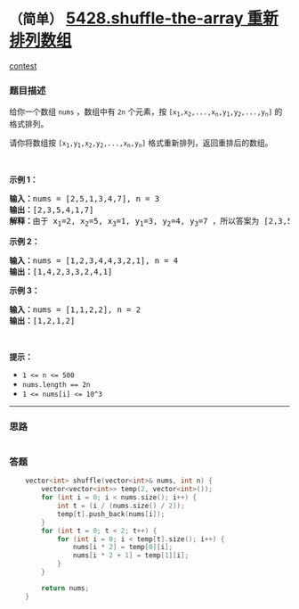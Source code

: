 # `（简单）` [5428.shuffle-the-array 重新排列数组](https://leetcode-cn.com/problems/shuffle-the-array/)

[contest](https://leetcode-cn.com/contest/weekly-contest-192/problems/shuffle-the-array/)

### 题目描述
<p>给你一个数组 <code>nums</code> ，数组中有 <code>2n</code> 个元素，按 <code>[x<sub>1</sub>,x<sub>2</sub>,...,x<sub>n</sub>,y<sub>1</sub>,y<sub>2</sub>,...,y<sub>n</sub>]</code> 的格式排列。</p>

<p>请你将数组按 <code>[x<sub>1</sub>,y<sub>1</sub>,x<sub>2</sub>,y<sub>2</sub>,...,x<sub>n</sub>,y<sub>n</sub>]</code> 格式重新排列，返回重排后的数组。</p>

<p>&nbsp;</p>

<p><strong>示例 1：</strong></p>

<pre><strong>输入：</strong>nums = [2,5,1,3,4,7], n = 3
<strong>输出：</strong>[2,3,5,4,1,7] 
<strong>解释：</strong>由于 x<sub>1</sub>=2, x<sub>2</sub>=5, x<sub>3</sub>=1, y<sub>1</sub>=3, y<sub>2</sub>=4, y<sub>3</sub>=7 ，所以答案为 [2,3,5,4,1,7]
</pre>

<p><strong>示例 2：</strong></p>

<pre><strong>输入：</strong>nums = [1,2,3,4,4,3,2,1], n = 4
<strong>输出：</strong>[1,4,2,3,3,2,4,1]
</pre>

<p><strong>示例 3：</strong></p>

<pre><strong>输入：</strong>nums = [1,1,2,2], n = 2
<strong>输出：</strong>[1,2,1,2]
</pre>

<p>&nbsp;</p>

<p><strong>提示：</strong></p>

<ul>
	<li><code>1 <= n <= 500</code></li>
	<li><code>nums.length == 2n</code></li>
	<li><code>1 <= nums[i] <= 10^3</code></li>
</ul>


---
### 思路
```
```



### 答题
``` C++
    vector<int> shuffle(vector<int>& nums, int n) {
        vector<vector<int>> temp(2, vector<int>());
        for (int i = 0; i < nums.size(); i++) {
            int t = (i / (nums.size() / 2));
            temp[t].push_back(nums[i]);
        }
        for (int t = 0; t < 2; t++) {
            for (int i = 0; i < temp[t].size(); i++) {
                nums[i * 2] = temp[0][i];
                nums[i * 2 + 1] = temp[1][i];
            }
        }

        return nums;
    }
```




